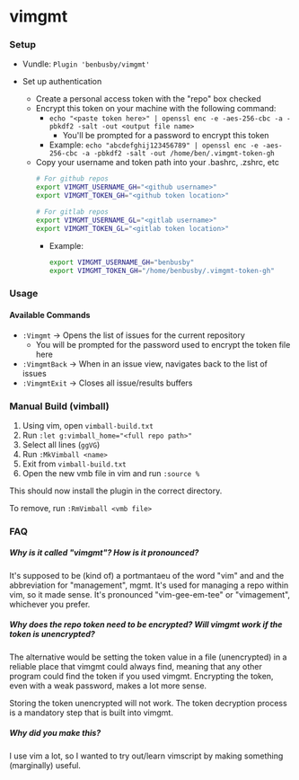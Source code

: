 # vimgmt

### Setup
- Vundle: `Plugin 'benbusby/vimgmt'`

- Set up authentication
  - Create a personal access token with the "repo" box checked
  - Encrypt this token on your machine with the following command:
    - `echo "<paste token here>" | openssl enc -e -aes-256-cbc -a -pbkdf2 -salt -out <output file name>`
      - You'll be prompted for a password to encrypt this token
    - Example: `echo "abcdefghij123456789" | openssl enc -e -aes-256-cbc -a -pbkdf2 -salt -out /home/ben/.vimgmt-token-gh`
  - Copy your username and token path into your .bashrc, .zshrc, etc
    ```bash
    # For github repos
    export VIMGMT_USERNAME_GH="<github username>"
    export VIMGMT_TOKEN_GH="<github token location>"

    # For gitlab repos
    export VIMGMT_USERNAME_GL="<gitlab username>"
    export VIMGMT_TOKEN_GL="<gitlab token location>"
    ```
    - Example:
      ```bash
      export VIMGMT_USERNAME_GH="benbusby"
      export VIMGMT_TOKEN_GH="/home/benbusby/.vimgmt-token-gh"
      ```

### Usage
#### Available Commands
- `:Vimgmt` -> Opens the list of issues for the current repository
  - You will be prompted for the password used to encrypt the token file here
- `:VimgmtBack` -> When in an issue view, navigates back to the list of issues
- `:VimgmtExit` -> Closes all issue/results buffers

### Manual Build (vimball)
1. Using vim, open `vimball-build.txt`
2. Run `:let g:vimball_home="<full repo path>"`
3. Select all lines (`ggVG`)
4. Run `:MkVimball <name>`
5. Exit from `vimball-build.txt`
6. Open the new vmb file in vim and run `:source %`

This should now install the plugin in the correct directory.

To remove, run `:RmVimball <vmb file>`

### FAQ
##### Why is it called "vimgmt"? How is it pronounced?
It's supposed to be (kind of) a portmantaeu of the word "vim" and and the abbreviation for "management", mgmt. It's used for managing a repo within vim, so it made sense. It's pronounced "vim-gee-em-tee" or "vimagement", whichever you prefer.

##### Why does the repo token need to be encrypted? Will vimgmt work if the token is unencrypted?
The alternative would be setting the token value in a file (unencrypted) in a reliable place that vimgmt could always find, meaning that any other program could find the token if you used vimgmt. Encrypting the token, even with a weak password, makes a lot more sense.

Storing the token unencrypted will not work. The token decryption process is a mandatory step that is built into vimgmt.

##### Why did you make this?
I use vim a lot, so I wanted to try out/learn vimscript by making something (marginally) useful.

